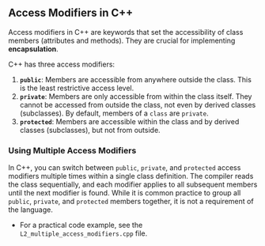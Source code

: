 ## Access Modifiers in C++

Access modifiers in C++ are keywords that set the accessibility of class members (attributes and methods). They are crucial for implementing **encapsulation**.

C++ has three access modifiers:

1.  **`public`**: Members are accessible from anywhere outside the class. This is the least restrictive access level.
2.  **`private`**: Members are only accessible from within the class itself. They cannot be accessed from outside the class, not even by derived classes (subclasses). By default, members of a `class` are `private`.
3.  **`protected`**: Members are accessible within the class and by derived classes (subclasses), but not from outside.

### Using Multiple Access Modifiers

In C++, you can switch between `public`, `private`, and `protected` access modifiers multiple times within a single class definition. The compiler reads the class sequentially, and each modifier applies to all subsequent members until the next modifier is found. While it is common practice to group all `public`, `private`, and `protected` members together, it is not a requirement of the language.

-   For a practical code example, see the `L2_multiple_access_modifiers.cpp` file.
